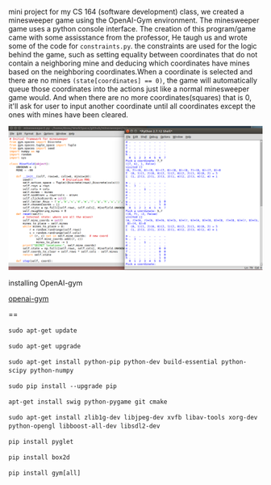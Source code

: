 mini project for my CS 164 (software development) class, we created a minesweeper game using the OpenAI-Gym environment.
The minesweeper game uses a python console interface. The creation of this program/game came with some assisstance from
the professor, He taugh us and wrote some of the code for `constraints.py`. the constraints are used for the logic behind the
game, such as setting equality between coordinates that do not contain a neighboring mine and deducing which coordinates have mines
based on the neighboring coordinates.When a coordinate is selected and there are no mines `(state[coordinates] == 0)`, the game will automatically queue those
coordinates into the actions just like a normal minesweeper game would. And when there are no more coordinates(squares) that is 0, it'll ask for 
user to input another coordinate until all coordinates except the ones with mines have been cleared. 

![minesweeper](minesweeper.png)







installing OpenAI-gym

[openai-gym](https://github.com/openai/gym)

==

`sudo apt-get update`

`sudo apt-get upgrade`

`sudo apt-get install python-pip python-dev build-essential python-scipy python-numpy`

`sudo pip install --upgrade pip`

`apt-get install swig python-pygame git cmake`

`sudo apt-get install zlib1g-dev libjpeg-dev xvfb libav-tools xorg-dev python-opengl libboost-all-dev libsdl2-dev`

`pip install pyglet`

`pip install box2d`

`pip install gym[all]`
